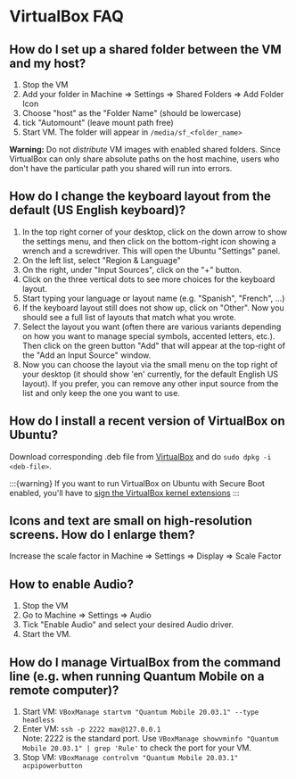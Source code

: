 # VirtualBox FAQ

## How do I set up a shared folder between the VM and my host?

1. Stop the VM
2. Add your folder in Machine => Settings => Shared Folders => Add Folder Icon
3. Choose "host" as the "Folder Name" (should be lowercase)
4. tick "Automount" (leave mount path free)
5. Start VM. The folder will appear in `/media/sf_<folder_name>`

**Warning:** Do not *distribute* VM images with enabled shared folders. Since VirtualBox can only share absolute paths on the host machine, users who don't have the particular path you shared will run into errors.

## How do I change the keyboard layout from the default (US English keyboard)?

 1. In the top right corner of your desktop, click on the down arrow to show the settings menu, and then click on the bottom-right icon showing a wrench and a screwdriver. This will open the Ubuntu "Settings" panel.
 2. On the left list, select "Region & Language"
 3. On the right, under "Input Sources", click on the "+" button.
 4. Click on the three vertical dots to see more choices for the keyboard layout.
 5. Start typing your language or layout name (e.g. "Spanish", "French", ...)
 6. If the keyboard layout still does not show up, click on "Other". Now you should see a full list of layouts that match what you wrote.
 7. Select the layout you want (often there are various variants depending on how you want to manage special symbols, accented letters, etc.). Then click on the green button "Add" that will appear at the top-right of the "Add an Input Source" window.
 8. Now you can choose the layout via the small menu on the top right of your desktop (it should show 'en' currently, for the default English US layout). If you prefer, you can remove any other input source from the list and only keep the one you want to use.

## How do I install a recent version of VirtualBox on Ubuntu?

Download corresponding .deb file from [VirtualBox](https://www.virtualbox.org/wiki/Linux_Downloads) and do `sudo dpkg -i <deb-file>`.

:::{warning}
If you want to run VirtualBox on Ubuntu with Secure Boot enabled, you'll have to [sign the VirtualBox kernel extensions](https://askubuntu.com/questions/914997/install-virtualbox-while-keeping-secure-boot)
:::

## Icons and text are small on high-resolution screens. How do I enlarge them?

Increase the scale factor in Machine => Settings => Display => Scale Factor

## How to enable Audio?

1. Stop the VM
2. Go to Machine => Settings => Audio
3. Tick "Enable Audio" and select your desired Audio driver.
4. Start the VM.

## How do I manage VirtualBox from the command line (e.g. when running Quantum Mobile on a remote computer)?

1. Start VM: ``VBoxManage startvm "Quantum Mobile 20.03.1" --type headless``
2. Enter VM: ``ssh -p 2222 max@127.0.0.1``  
 Note: 2222 is the standard port. Use ``VBoxManage showvminfo "Quantum Mobile 20.03.1" | grep 'Rule'`` to check the port for your VM.
3. Stop VM: ``VBoxManage controlvm "Quantum Mobile 20.03.1" acpipowerbutton``
